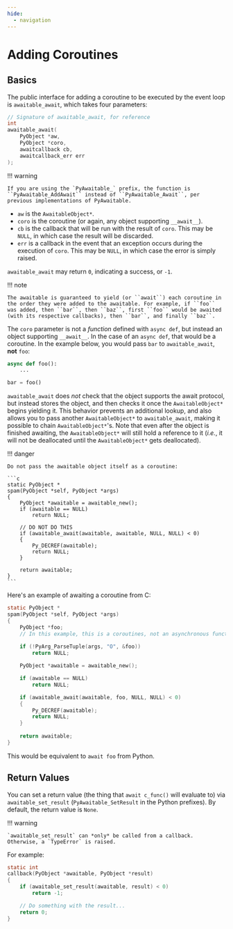 ```yaml
---
hide:
  - navigation
---
```


# Adding Coroutines

## Basics

The public interface for adding a coroutine to be executed by the event loop is ``awaitable_await``, which takes four parameters:

```c
// Signature of awaitable_await, for reference
int
awaitable_await(
    PyObject *aw,
    PyObject *coro,
    awaitcallback cb,
    awaitcallback_err err
);
```

!!! warning

    If you are using the `PyAwaitable_` prefix, the function is ``PyAwaitable_AddAwait`` instead of ``PyAwaitable_Await``, per previous implementations of PyAwaitable.

- ``aw`` is the ``AwaitableObject*``.
- ``coro`` is the coroutine (or again, any object supporting ``__await__``).
- ``cb`` is the callback that will be run with the result of ``coro``. This may be ``NULL``, in which case the result will be discarded.
- ``err`` is a callback in the event that an exception occurs during the execution of ``coro``. This may be ``NULL``, in which case the error is simply raised.

`awaitable_await` may return `0`, indicating a success, or `-1`. 


!!! note

    The awaitable is guaranteed to yield (or ``await``) each coroutine in the order they were added to the awaitable. For example, if ``foo`` was added, then ``bar``, then ``baz``, first ``foo`` would be awaited (with its respective callbacks), then ``bar``, and finally ``baz``.

The `coro` parameter is not a *function* defined with `async def`, but instead an object supporting `__await__`. In the case of an `async def`, that would be a coroutine. In the example below, you would pass `bar` to `awaitable_await`, **not** `foo`:

```py
async def foo():
    ...

bar = foo()
```

`awaitable_await` does *not* check that the object supports the await protocol, but instead stores the object, and then checks it once the `AwaitableObject*` begins yielding it. This behavior prevents an additional lookup, and also allows you to pass another `AwaitableObject*` to `awaitable_await`, making it possible to chain `AwaitableObject*`'s. Note that even after the object is finished awaiting, the `AwaitableObject*` will still hold a reference to it (*i.e.*, it will not be deallocated until the `AwaitableObject*` gets deallocated).

!!! danger

    Do not pass the awaitable object itself as a coroutine:

    ```c
    static PyObject *
    spam(PyObject *self, PyObject *args)
    {
        PyObject *awaitable = awaitable_new();
        if (awaitable == NULL)
            return NULL;

        // DO NOT DO THIS
        if (awaitable_await(awaitable, awaitable, NULL, NULL) < 0)
        {
            Py_DECREF(awaitable);
            return NULL;
        }

        return awaitable;
    }
    ```


Here's an example of awaiting a coroutine from C:

```c
static PyObject *
spam(PyObject *self, PyObject *args)
{
    PyObject *foo;
    // In this example, this is a coroutines, not an asynchronous function
    
    if (!PyArg_ParseTuple(args, "O", &foo))
        return NULL;

    PyObject *awaitable = awaitable_new();

    if (awaitable == NULL)
        return NULL;

    if (awaitable_await(awaitable, foo, NULL, NULL) < 0)
    {
        Py_DECREF(awaitable);
        return NULL;
    }
    
    return awaitable;
}
```

This would be equivalent to `await foo` from Python.

## Return Values

You can set a return value (the thing that `await c_func()` will evaluate to) via `awaitable_set_result` (`PyAwaitable_SetResult` in the Python prefixes). By default, the return value is `None`.

!!! warning

    `awaitable_set_result` can *only* be called from a callback. Otherwise, a `TypeError` is raised.

For example:

```c
static int
callback(PyObject *awaitable, PyObject *result)
{
    if (awaitable_set_result(awaitable, result) < 0)
        return -1;

    // Do something with the result...
    return 0;
}
```



